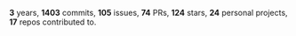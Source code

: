 **3** years, **1403** commits, **105** issues, **74** PRs, **124** stars, **24** personal projects, **17** repos contributed to.
